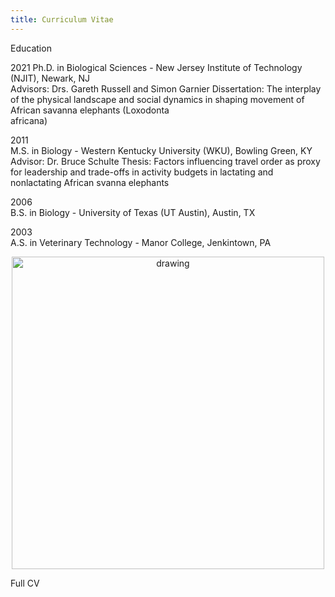 ```yaml
---
title: Curriculum Vitae
---
```



Education

<p align="left">

2021 	Ph.D. in Biological Sciences - New Jersey Institute of Technology (NJIT), Newark, NJ    
Advisors: Drs. Gareth Russell and Simon Garnier 
Dissertation: The interplay of the physical landscape and social dynamics in shaping movement of African savanna elephants (Loxodonta     
          africana)

2011    	
M.S. in Biology - Western Kentucky University (WKU), Bowling Green, KY
Advisor: Dr. Bruce Schulte
Thesis: Factors influencing travel order as proxy for leadership and trade-offs in activity budgets in lactating and nonlactating African 
svanna elephants

2006	
B.S. in Biology - University of Texas (UT Austin), Austin, TX

2003	
A.S. in Veterinary Technology - Manor College, Jenkintown, PA


<p align="center">
  <img src="/assets/.png" alt="drawing" width="500"/>
  
  
<p align="left">
Full CV

